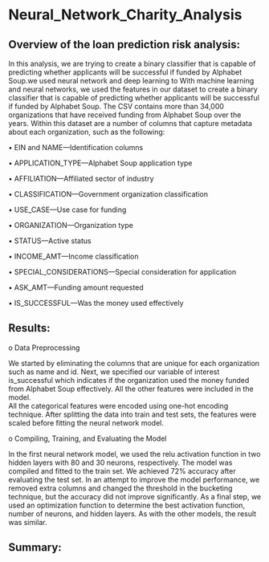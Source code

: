 # Neural_Network_Charity_Analysis

## Overview of the loan prediction risk analysis:

In this analysis, we are trying to create a binary classifier that is capable of predicting whether applicants will be successful if funded by Alphabet Soup.we used neural network and deep learning to 
With machine learning and neural networks, we used the features in our dataset to create a binary classifier that is capable of predicting whether applicants will be successful if funded by Alphabet Soup. The CSV contains more than 34,000 organizations that have received funding from Alphabet Soup over the years. Within this dataset are a number of columns that capture metadata about each organization, such as the following:

•	EIN and NAME—Identification columns

•	APPLICATION_TYPE—Alphabet Soup application type

•	AFFILIATION—Affiliated sector of industry

•	CLASSIFICATION—Government organization classification

•	USE_CASE—Use case for funding

•	ORGANIZATION—Organization type

•	STATUS—Active status

•	INCOME_AMT—Income classification

•	SPECIAL_CONSIDERATIONS—Special consideration for application

•	ASK_AMT—Funding amount requested

•	IS_SUCCESSFUL—Was the money used effectively

## Results: 

o	Data Preprocessing

We started by eliminating the columns that are unique for each organization such as name and id. Next, we specified our variable of interest is_successful which indicates if the organization used the money funded from Alphabet Soup effectively. All the other features were included in the model.  
All the categorical features were encoded using one-hot encoding technique. After splitting the data into train and test sets, the features were scaled before fitting the neural network model. 

o	Compiling, Training, and Evaluating the Model

In the first neural network model, we used the relu activation function in two hidden layers with 80 and 30 neurons, respectively. The model was compiled and fitted to the train set. We achieved 72% accuracy after evaluating the test set. In an attempt to improve the model performance, we removed extra columns and changed the threshold in the bucketing technique, but the accuracy did not improve significantly. As a final step, we used an optimization function to determine the best activation function, number of neurons, and hidden layers. As with the other models, the result was similar. 

## Summary:


